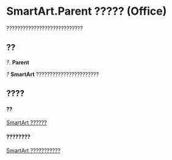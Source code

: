 
# SmartArt.Parent ????? (Office)

????????????????????????????


## ??

 _?_. **Parent**

 _?_ **SmartArt** ???????????????????????


## ????


#### ??


[SmartArt ??????](24332c9b-87c9-7678-9d9f-9e25f2370afc.md)
#### ????????


[SmartArt ???????????](http://msdn.microsoft.com/library/60a9e7bf-8948-2c30-f206-61e7c46c1928%28Office.15%29.aspx)